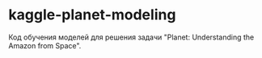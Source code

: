 # kaggle-planet-modeling
Код обучения моделей для решения задачи "Planet: Understanding the Amazon from Space".
